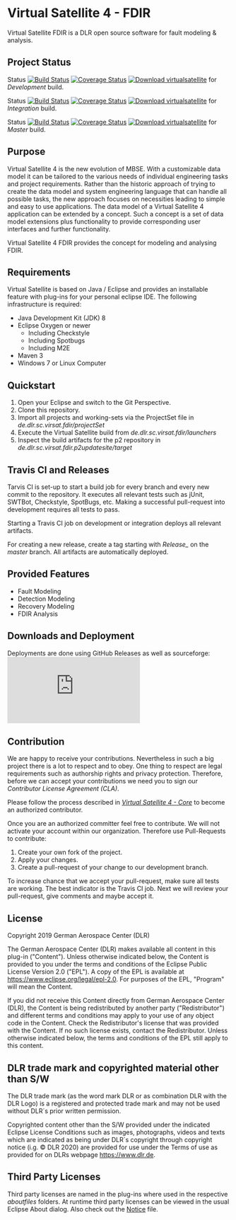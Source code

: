 # Virtual Satellite 4 - FDIR

Virtual Satellite FDIR is a DLR open source software for fault modeling & analysis.

## Project Status

Status 
[![Build Status](https://github.com/virtualsatellite/VirtualSatellite4-FDIR/workflows/Build/badge.svg?branch=development)](https://travis-ci.com/virtualsatellite/VirtualSatellite4-FDIR) 
[![Coverage Status](https://codecov.io/gh/virtualsatellite/VirtualSatellite4-FDIR/branch/development/graph/badge.svg)](https://codecov.io/gh/virtualsatellite/VirtualSatellite4-FDIR) 
[![Download virtualsatellite](https://img.shields.io/sourceforge/dt/virtualsatellite.svg)](https://sourceforge.net/projects/virtualsatellite/files/development/) 
for *Development* build.


Status 
[![Build Status](https://github.com/virtualsatellite/VirtualSatellite4-FDIR/workflows/Build/badge.svg?branch=integration)](https://travis-ci.com/virtualsatellite/VirtualSatellite4-FDIR) 
[![Coverage Status](https://codecov.io/gh/virtualsatellite/VirtualSatellite4-FDIR/branch/integration/graph/badge.svg)](https://codecov.io/gh/virtualsatellite/VirtualSatellite4-FDIR) 
[![Download virtualsatellite](https://img.shields.io/sourceforge/dt/virtualsatellite.svg)](https://sourceforge.net/projects/virtualsatellite/files/integration/) 
for *Integration* build.

Status 
[![Build Status](https://github.com/virtualsatellite/VirtualSatellite4-FDIR/workflows/Build/badge.svg?branch=master)](https://travis-ci.com/virtualsatellite/VirtualSatellite4-FDIR) 
[![Coverage Status](https://codecov.io/gh/virtualsatellite/VirtualSatellite4-FDIR/branch/master/graph/badge.svg)](https://codecov.io/gh/virtualsatellite/VirtualSatellite4-FDIR) 
[![Download virtualsatellite](https://img.shields.io/sourceforge/dt/virtualsatellite.svg)](https://sourceforge.net/projects/virtualsatellite/files/release/) 
for *Master* build.


## Purpose

Virtual Satellite 4 is the new evolution of MBSE. With a customizable data model it can be tailored to the various needs of individual engineering tasks and project requirements. Rather than the historic approach of trying to create the data model and system engineering language that can handle all possible tasks, the new approach focuses on necessities leading to simple and easy to use applications. The data model of a Virtual Satellite 4 application can be extended by a concept. Such a concept is a set of data model extensions plus functionality to provide corresponding user interfaces and further functionality.

Virtual Satellite 4 FDIR provides the concept for modeling and analysing FDIR. 

## Requirements 

Virtual Satellite is based on Java / Eclipse and provides an installable feature with plug-ins for your personal eclipse IDE. The following infrastructure is required:
 - Java Development Kit (JDK) 8
 - Eclipse Oxygen or newer
   - Including Checkstyle
   - Including Spotbugs
   - Including M2E
 - Maven 3
 - Windows 7 or Linux Computer

## Quickstart

1. Open your Eclipse and switch to the Git Perspective.
2. Clone this repository.
3. Import all projects and working-sets via the ProjectSet file in _de.dlr.sc.virsat.fdir/projectSet_
6. Execute the Virtual Satellite build from _de.dlr.sc.virsat.fdir/launchers_
7. Inspect the build artifacts for the p2 repository in _de.dlr.sc.virsat.fdir.p2updatesite/target_

## Travis CI and Releases

Tarvis CI is set-up to start a build job for every branch and every new commit to the repository. It executes all relevant tests such as jUnit, SWTBot, Checkstyle, SpotBugs, etc. Making a successful pull-request into development requires all tests to pass.

Starting a Travis CI job on development or integration deploys all relevant artifacts.

For creating a new release, create a tag starting with *Release_* on the *master* branch. All artifacts are automatically deployed.

## Provided Features

- Fault Modeling
- Detection Modeling
- Recovery Modeling
- FDIR Analysis

## Downloads and Deployment

Deployments are done using GitHub Releases as well as sourceforge: [![Download virtualsatellite](https://sourceforge.net/sflogo.php?type=13&group_id=3065053)](https://sourceforge.net/projects/virtualsatellite/files/)

## Contribution

We are happy to receive your contributions. Nevertheless in such a big project there is a lot to respect and to obey. 
One thing to respect are legal requirements such as authorship rights and privacy protection. 
Therefore, before we can accept your contributions we need you to sign our *Contributor License Agreement (CLA)*.

Please follow the process described in *[Virtual Satellite 4 - Core](https://github.com/virtualsatellite/VirtualSatellite4-Core)* to become an authorized contributor. 

Once you are an authorized committer feel free to contribute. We will not activate your account within our organization. Therefore use Pull-Requests to contribute:

1. Create your own fork of the project.
2. Apply your changes.
3. Create a pull-request of your change to our development branch.

To increase chance that we accept your pull-request, make sure all tests are working. The best indicator is the Travis CI job. Next we will review your pull-request, give comments and maybe accept it.

## License

Copyright 2019 German Aerospace Center (DLR)

The German Aerospace Center (DLR) makes available all content in this plug-in ("Content").  Unless otherwise indicated below, the Content is provided to you under the terms and conditions of the Eclipse Public License Version 2.0 ("EPL").  A copy of the EPL is available at https://www.eclipse.org/legal/epl-2.0. For purposes of the EPL, "Program" will mean the Content.

If you did not receive this Content directly from German Aerospace Center (DLR), the Content is being redistributed by another party ("Redistributor") and different terms and conditions may apply to your use of any object code in the Content.  Check the Redistributor's license that was provided with the Content.  If no such license exists, contact the Redistributor.  Unless otherwise indicated below, the terms and conditions of the EPL still apply to this content.<p>

## DLR trade mark and copyrighted material other than S/W

The DLR trade mark (as the word mark DLR or as combination DLR with the DLR Logo) is a registered and protected trade mark and may not be used without DLR´s prior written permission. 

Copyrighted content other than the S/W provided under the indicated Eclipse License Conditions such as images, photographs, videos and texts which are indicated as being under DLR´s copyright through copyright notice (i.g. © DLR 2020) are provided for use under the Terms of use as provided for on DLRs webpage <https://www.dlr.de>.

## Third Party Licenses

Third party licenses are named in the plug-ins where used in the respective _aboutfiles_ folders. At runtime third party licenses can be viewed in the usual Eclipse About dialog. Also check out the [Notice](NOTICE.md) file.
